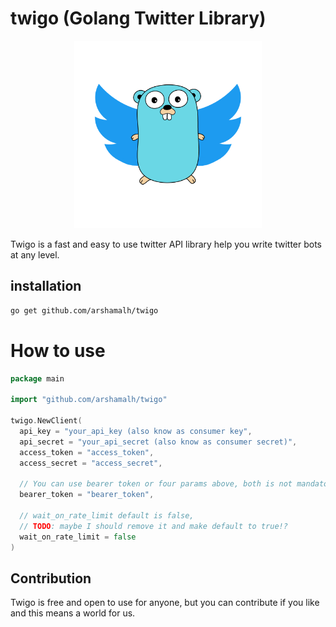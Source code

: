 # twigo (Golang Twitter Library)

<p align="center">
  <img src="./twigo.png" alt="twigo logo" width="300">
</p>

Twigo is a fast and easy to use twitter API library help you write twitter bots at any level.

## installation

```bash
go get github.com/arshamalh/twigo
```

# How to use

```go
package main

import "github.com/arshamalh/twigo"

twigo.NewClient(
  api_key = "your_api_key (also know as consumer key",
  api_secret = "your_api_secret (also know as consumer secret)",
  access_token = "access_token",
  access_secret = "access_secret",

  // You can use bearer token or four params above, both is not mandatory
  bearer_token = "bearer_token",

  // wait_on_rate_limit default is false,
  // TODO: maybe I should remove it and make default to true!?
  wait_on_rate_limit = false
)
```

## Contribution

Twigo is free and open to use for anyone, but you can contribute if you like and this means a world for us.
